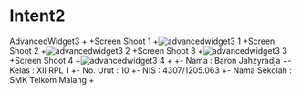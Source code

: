 # Intent2
AdvancedWidget3
 +
 +Screen Shoot 1
 +![advancedwidget3 1](https://cloud.githubusercontent.com/assets/22133450/18707165/0a3e2eca-801f-11e6-8c75-ff7d780a4414.jpg)
 +Screen Shoot 2
 +![advancedwidget3 2](https://cloud.githubusercontent.com/assets/22133450/18707173/0abf01b2-801f-11e6-95bd-177d944cd3ee.jpg)
 +Screen Shoot 3
 +![advancedwidget3 3](https://cloud.githubusercontent.com/assets/22133450/18707167/0a6c4418-801f-11e6-818f-5f96329cc8ff.jpg)
 +Screen Shoot 4
 +![advancedwidget3 4](https://cloud.githubusercontent.com/assets/22133450/18707168/0a742a84-801f-11e6-8b7b-ffa729c59747.jpg)
 +
 +- Nama : Baron Jahzyradja
 +- Kelas : XII RPL 1
 +- No. Urut : 10
 +- NIS : 4307/1205.063
 +- Nama Sekolah : SMK Telkom Malang
 +
 
